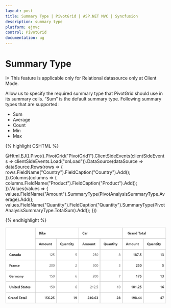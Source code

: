 ```yaml
---
layout: post
title: Summary Type | PivotGrid | ASP.NET MVC | Syncfusion
description: summary type
platform: ejmvc
control: PivotGrid
documentation: ug
---
```



# Summary Type

I> This feature is applicable only for Relational datasource only at Client Mode.

Allow us to specify the required summary type that PivotGrid should use in its summary cells. “Sum” is the default summary type. Following summary types that are supported:

* Sum
* Average
* Count
* Min
* Max

{% highlight CSHTML %}

@Html.EJ().Pivot().PivotGrid("PivotGrid1").ClientSideEvents(clientSideEvents => clientSideEvents.Load("onLoad")).DataSource(dataSource => dataSource.Rows(rows => { rows.FieldName("Country").FieldCaption("Country").Add(); }).Columns(columns => { columns.FieldName("Product").FieldCaption("Product").Add(); }).Values(values => { values.FieldName("Amount").SummaryType(PivotAnalysisSummaryType.Average).Add(); values.FieldName("Quantity").FieldCaption("Quantity").SummaryType(PivotAnalysisSummaryType.TotalSum).Add(); }))  

 <script type="text/javascript">
        function onLoad(args) {
            args.model.dataSource.data = pivot_dataset; // Datasource 
        }
    </script>

{% endhighlight %}

![](Getting-Started_images/purejssummarytype.png) 

